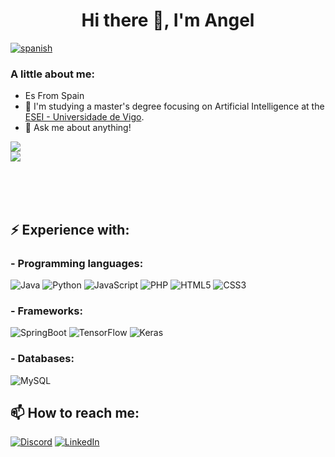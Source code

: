 <h1 align="center">Hi there 👋, I'm Angel</h1>

<a align="right" target="_blank" href="https://github.com/japgarrido/japgarrido/blob/main/README_es.md"><img alt="spanish" src="https://img.shields.io/badge/lang-es-red.svg" style="max-width: 100%;"></a>

<h3>A little about me:</h3>

- Es From Spain
- 🔭 I'm studying a master's degree focusing on Artificial Intelligence at the <a href="https://esei.uvigo.es/es/">ESEI - Universidade de Vigo</a>.
- 💬 Ask me about anything!

<img src="https://github-readme-stat-angel3245.vercel.app/api/top-langs/?username=japgarrido">
<br>
<img src="https://github-readme-stat-angel3245.vercel.app/api?username=japgarrido&show_icons=true&include_all_commits=true">

<br><br><br>

<h2>⚡ Experience with:</h2>
<h3>- Programming languages:</h3>
<p float="left">
	<img style="display:inline" alt="Java" src="https://img.shields.io/badge/java-%23ED8B00.svg?style=for-the-badge&logo=openjdk&logoColor=white"/>
  	<img style="display:inline" alt="Python" src="https://img.shields.io/badge/python-%2314354C.svg?style=for-the-badge&logo=python&logoColor=white"/>
	<img alt="JavaScript" src="https://img.shields.io/badge/javascript-%23323330.svg?style=for-the-badge&logo=javascript&logoColor=%23F7DF1E"/>
	<img alt="PHP" src="https://img.shields.io/badge/php-%23777BB4.svg?style=for-the-badge&logo=php&logoColor=white"/>
	<img alt="HTML5" src="https://img.shields.io/badge/html5-%23E34F26.svg?style=for-the-badge&logo=html5&logoColor=white"/>
	<img alt="CSS3" src="https://img.shields.io/badge/css3-%231572B6.svg?style=for-the-badge&logo=css3&logoColor=white"/>
</p>

<h3>- Frameworks:</h3>
<p float="left">
	<img style="display:inline" alt="SpringBoot" src="https://img.shields.io/badge/spring-%236DB33F.svg?style=for-the-badge&logo=spring&logoColor=white"/>
  	<img style="display:inline" alt="TensorFlow" src="https://img.shields.io/badge/TensorFlow-%23FF6F00.svg?style=for-the-badge&logo=TensorFlow&logoColor=white"/>
	<img style="display:inline" alt="Keras" src="https://img.shields.io/badge/Keras-%23D00000.svg?style=for-the-badge&logo=Keras&logoColor=white"/>
</p>

<h3>- Databases:</h3>
<p float="left">
	<img style="display:inline" alt="MySQL" src="https://img.shields.io/badge/mysql-%2300f.svg?style=for-the-badge&logo=mysql&logoColor=white"/>
</p>


<h2>📫 How to reach me:</h2>

<a target="_blank" href="https://discordapp.com/users/369859373209616388"><img alt="Discord" src="https://img.shields.io/badge/Angel3245%234230-%237289DA.svg?style=for-the-badge&logo=discord&logoColor=white%22"/></a>
<a target="_blank" href="https://www.linkedin.com/in/jose-%C3%A1ngel-p%C3%A9rez-garrido-93437725a"><img alt="LinkedIn" src="https://img.shields.io/badge/linkedin-%230077B5.svg?style=for-the-badge&logo=linkedin&logoColor=white"/></a>


<!--
**japgarrido/japgarrido** is a ✨ _special_ ✨ repository because its `README.md` (this file) appears on your GitHub profile.

Here are some ideas to get you started:

- 🔭 I’m currently working on ...
- 🌱 I’m currently learning ...
- 👯 I’m looking to collaborate on ...
- 🤔 I’m looking for help with ...
- 💬 Ask me about ...
- 📫 How to reach me: ...
- 😄 Pronouns: ...
- ⚡ Fun fact: ...
-->
